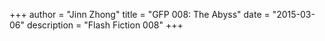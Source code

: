 +++
author = "Jinn Zhong"
title = "GFP 008: The Abyss"
date = "2015-03-06"
description = "Flash Fiction 008"
+++
